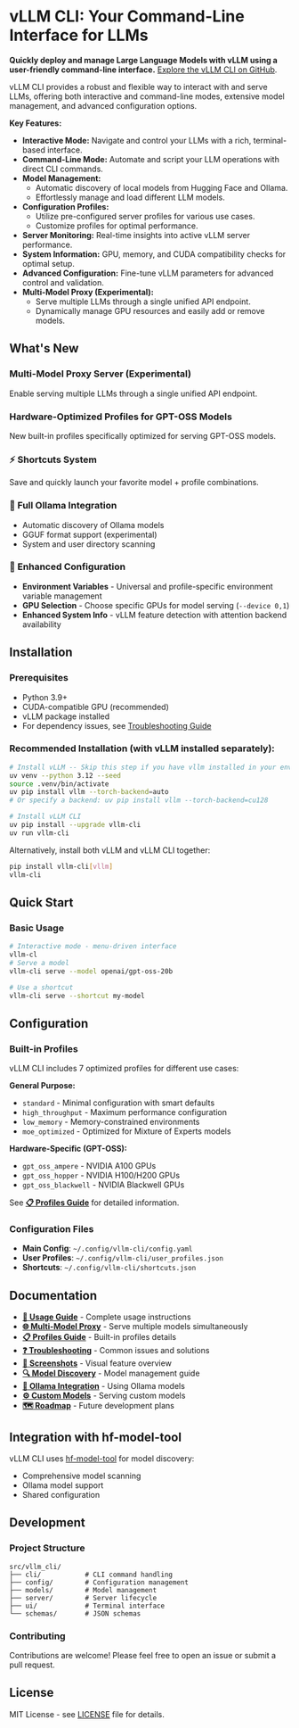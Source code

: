 # vLLM CLI: Your Command-Line Interface for LLMs

**Quickly deploy and manage Large Language Models with vLLM using a user-friendly command-line interface.**  [Explore the vLLM CLI on GitHub](https://github.com/Chen-zexi/vllm-cli).

vLLM CLI provides a robust and flexible way to interact with and serve LLMs, offering both interactive and command-line modes, extensive model management, and advanced configuration options.

**Key Features:**

*   **Interactive Mode:** Navigate and control your LLMs with a rich, terminal-based interface.
*   **Command-Line Mode:** Automate and script your LLM operations with direct CLI commands.
*   **Model Management:**
    *   Automatic discovery of local models from Hugging Face and Ollama.
    *   Effortlessly manage and load different LLM models.
*   **Configuration Profiles:**
    *   Utilize pre-configured server profiles for various use cases.
    *   Customize profiles for optimal performance.
*   **Server Monitoring:** Real-time insights into active vLLM server performance.
*   **System Information:** GPU, memory, and CUDA compatibility checks for optimal setup.
*   **Advanced Configuration:** Fine-tune vLLM parameters for advanced control and validation.
*   **Multi-Model Proxy (Experimental):**
    *   Serve multiple LLMs through a single unified API endpoint.
    *   Dynamically manage GPU resources and easily add or remove models.

## What's New

### Multi-Model Proxy Server (Experimental)
Enable serving multiple LLMs through a single unified API endpoint.

### Hardware-Optimized Profiles for GPT-OSS Models
New built-in profiles specifically optimized for serving GPT-OSS models.

### ⚡ Shortcuts System
Save and quickly launch your favorite model + profile combinations.

### 🦙 Full Ollama Integration
- Automatic discovery of Ollama models
- GGUF format support (experimental)
- System and user directory scanning

### 🔧 Enhanced Configuration
- **Environment Variables** - Universal and profile-specific environment variable management
- **GPU Selection** - Choose specific GPUs for model serving (`--device 0,1`)
- **Enhanced System Info** - vLLM feature detection with attention backend availability

## Installation

### Prerequisites
*   Python 3.9+
*   CUDA-compatible GPU (recommended)
*   vLLM package installed
*   For dependency issues, see [Troubleshooting Guide](docs/troubleshooting.md#dependency-conflicts)

### Recommended Installation (with vLLM installed separately):

```bash
# Install vLLM -- Skip this step if you have vllm installed in your environment
uv venv --python 3.12 --seed
source .venv/bin/activate
uv pip install vllm --torch-backend=auto
# Or specify a backend: uv pip install vllm --torch-backend=cu128

# Install vLLM CLI
uv pip install --upgrade vllm-cli
uv run vllm-cli
```

Alternatively, install both vLLM and vLLM CLI together:

```bash
pip install vllm-cli[vllm]
vllm-cli
```

## Quick Start

### Basic Usage

```bash
# Interactive mode - menu-driven interface
vllm-cl
# Serve a model
vllm-cli serve --model openai/gpt-oss-20b

# Use a shortcut
vllm-cli serve --shortcut my-model
```

## Configuration

### Built-in Profiles

vLLM CLI includes 7 optimized profiles for different use cases:

**General Purpose:**
*   `standard` - Minimal configuration with smart defaults
*   `high_throughput` - Maximum performance configuration
*   `low_memory` - Memory-constrained environments
*   `moe_optimized` - Optimized for Mixture of Experts models

**Hardware-Specific (GPT-OSS):**
*   `gpt_oss_ampere` - NVIDIA A100 GPUs
*   `gpt_oss_hopper` - NVIDIA H100/H200 GPUs
*   `gpt_oss_blackwell` - NVIDIA Blackwell GPUs

See [**📋 Profiles Guide**](docs/profiles.md) for detailed information.

### Configuration Files
*   **Main Config**: `~/.config/vllm-cli/config.yaml`
*   **User Profiles**: `~/.config/vllm-cli/user_profiles.json`
*   **Shortcuts**: `~/.config/vllm-cli/shortcuts.json`

## Documentation

*   [**📘 Usage Guide**](docs/usage-guide.md) - Complete usage instructions
*   [**🌐 Multi-Model Proxy**](docs/multi-model-proxy.md) - Serve multiple models simultaneously
*   [**📋 Profiles Guide**](docs/profiles.md) - Built-in profiles details
*   [**❓ Troubleshooting**](docs/troubleshooting.md) - Common issues and solutions
*   [**📸 Screenshots**](docs/screenshots.md) - Visual feature overview
*   [**🔍 Model Discovery**](docs/MODEL_DISCOVERY_QUICK_REF.md) - Model management guide
*   [**🦙 Ollama Integration**](docs/ollama-integration.md) - Using Ollama models
*   [**⚙️ Custom Models**](docs/custom-model-serving.md) - Serving custom models
*   [**🗺️ Roadmap**](docs/roadmap.md) - Future development plans

## Integration with hf-model-tool

vLLM CLI uses [hf-model-tool](https://github.com/Chen-zexi/hf-model-tool) for model discovery:
*   Comprehensive model scanning
*   Ollama model support
*   Shared configuration

## Development

### Project Structure

```
src/vllm_cli/
├── cli/           # CLI command handling
├── config/        # Configuration management
├── models/        # Model management
├── server/        # Server lifecycle
├── ui/            # Terminal interface
└── schemas/       # JSON schemas
```

### Contributing

Contributions are welcome! Please feel free to open an issue or submit a pull request.

## License

MIT License - see [LICENSE](LICENSE) file for details.